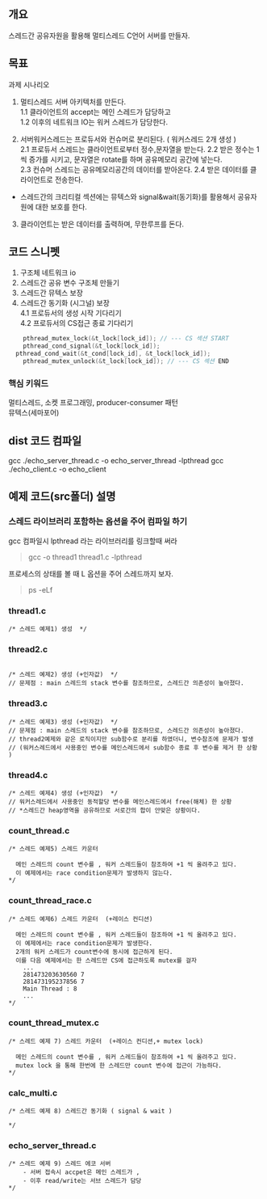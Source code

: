 ## 개요

스레드간 공유자원을 활용해 멀티스레드 C언어 서버를 만들자.

## 목표

과제 시나리오

1. 멀티스레드 서버 아키텍처를 만든다.  
   1.1 클라이언트의 accept는 메인 스레드가 담당하고  
   1.2 이후의 네트워크 IO는 워커 스레드가 담당한다.

2. 서버워커스레드는 프로듀서와 컨슈머로 분리된다. ( 워커스레드 2개 생성 )  
   2.1 프로듀서 스레드는 클라이언트로부터 정수,문자열을 받는다.
   2.2 받은 정수는 1씩 증가를 시키고, 문자열은 rotate를 하며 공유메모리 공간에 넣는다.  
   2.3 컨슈머 스레드는 공유메모리공간의 데이터를 받아온다.
   2.4 받은 데이터를 클라이언트로 전송한다.

- 스레드간의 크리티컬 섹션에는 뮤텍스와 signal&wait(동기화)를 활용해서 공유자원에 대한 보호를 한다.

3. 클라이언트는 받은 데이터를 출력하며, 무한루프를 돈다.

## 코드 스니펫

1. 구조체 네트워크 io
2. 스레드간 공유 변수 구조체 만들기
3. 스레드간 뮤텍스 보장
4. 스레드간 동기화 (시그널) 보장  
   4.1 프로듀서의 생성 시작 기다리기  
   4.2 프로듀서의 CS접근 종료 기다리기

```c
	pthread_mutex_lock(&t_lock[lock_id]); // --- CS 섹션 START
	pthread_cond_signal(&t_lock[lock_id]);
  pthread_cond_wait(&t_cond[lock_id], &t_lock[lock_id]);
	pthread_mutex_unlock(&t_lock[lock_id]); // --- CS 섹션 END
```

### 핵심 키워드

멀티스레드, 소켓 프로그래밍, producer-consumer 패턴  
뮤텍스(세마포어)

## dist 코드 컴파일

gcc ./echo_server_thread.c -o echo_server_thread -lpthread
gcc ./echo_client.c -o echo_client

## 예제 코드(src폴더) 설명

### 스레드 라이브러리 포함하는 옵션을 주어 컴파일 하기

gcc 컴파일시 lpthread 라는 라이브러리를 링크할때 써라

> gcc -o thread1 thread1.c -lpthread

프로세스의 상태를 볼 때 L 옵션을 주어 스레드까지 보자.

> ps -eLf

### thread1.c

```
/* 스레드 예제1) 생성  */
```

### thread2.c

```

/* 스레드 예제2) 생성 (+인자값)  */
// 문제점 : main 스레드의 stack 변수를 참조하므로, 스레드간 의존성이 높아졌다.
```

### thread3.c

```
/* 스레드 예제3) 생성 (+인자값)  */
// 문제점 : main 스레드의 stack 변수를 참조하므로, 스레드간 의존성이 높아졌다.
// thread2예제와 같은 로직이지만 sub함수로 분리를 하였더니, 변수참조에 문제가 발생
// (워커스레드에서 사용중인 변수를 메인스레드에서 sub함수 종료 후 변수를 제거 한 상황  )
```

### thread4.c

```
/* 스레드 예제4) 생성 (+인자값)  */
// 워커스레드에서 사용중인 동적할당 변수를 메인스레드에서 free(해체) 한 상황
// *스레드간 heap영역을 공유하므로 서로간의 합이 안맞은 상황이다.
```

### count_thread.c

```
/* 스레드 예제5) 스레드 카운터

  메인 스레드의 count 변수를 , 워커 스레드들이 참조하여 +1 씩 올려주고 있다.
  이 예제에서는 race condition문제가 발생하지 않는다.
*/
```

### count_thread_race.c

```
/* 스레드 예제6) 스레드 카운터  (+레이스 컨디션)

  메인 스레드의 count 변수를 , 워커 스레드들이 참조하여 +1 씩 올려주고 있다.
  이 예제에서는 race condition문제가 발생한다.
  2개의 워커 스레드가 count변수에 동시에 접근하게 된다.
  이를 다음 예제에서는 한 스레드만 CS에 접근하도록 mutex를 걸자
	...
	281473203630560 7
	281473195237856 7
	Main Thread : 8
	...
*/
```

### count_thread_mutex.c

```
/* 스레드 예제 7) 스레드 카운터  (+레이스 컨디션,+ mutex lock)

  메인 스레드의 count 변수를 , 워커 스레드들이 참조하여 +1 씩 올려주고 있다.
  mutex lock 을 통해 한번에 한 스레드만 count 변수에 접근이 가능하다.
*/
```

### calc_multi.c

```
/* 스레드 예제 8) 스레드간 동기화 ( signal & wait )

*/
```

### echo_server_thread.c

```
/* 스레드 예제 9) 스레드 에코 서버
	- 서버 접속시 accpet은 메인 스레드가 ,
	- 이후 read/write는 서브 스레드가 담당
*/
```
